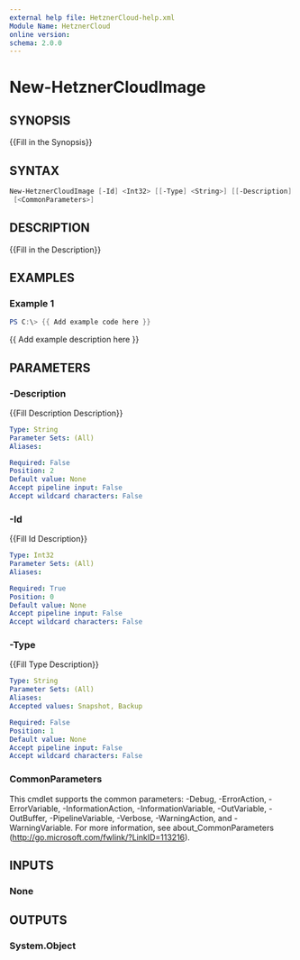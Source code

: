 ```yaml
---
external help file: HetznerCloud-help.xml
Module Name: HetznerCloud
online version:
schema: 2.0.0
---
```


# New-HetznerCloudImage

## SYNOPSIS

{{Fill in the Synopsis}}

## SYNTAX

```powershell
New-HetznerCloudImage [-Id] <Int32> [[-Type] <String>] [[-Description] <String>] [-WhatIf] [-Confirm]
 [<CommonParameters>]
```

## DESCRIPTION

{{Fill in the Description}}

## EXAMPLES

### Example 1

```powershell
PS C:\> {{ Add example code here }}
```

{{ Add example description here }}

## PARAMETERS

### -Description

{{Fill Description Description}}

```yaml
Type: String
Parameter Sets: (All)
Aliases:

Required: False
Position: 2
Default value: None
Accept pipeline input: False
Accept wildcard characters: False
```

### -Id

{{Fill Id Description}}

```yaml
Type: Int32
Parameter Sets: (All)
Aliases:

Required: True
Position: 0
Default value: None
Accept pipeline input: False
Accept wildcard characters: False
```

### -Type

{{Fill Type Description}}

```yaml
Type: String
Parameter Sets: (All)
Aliases:
Accepted values: Snapshot, Backup

Required: False
Position: 1
Default value: None
Accept pipeline input: False
Accept wildcard characters: False
```

### CommonParameters

This cmdlet supports the common parameters: -Debug, -ErrorAction, -ErrorVariable, -InformationAction, -InformationVariable, -OutVariable, -OutBuffer, -PipelineVariable, -Verbose, -WarningAction, and -WarningVariable.
For more information, see about_CommonParameters (http://go.microsoft.com/fwlink/?LinkID=113216).

## INPUTS

### None

## OUTPUTS

### System.Object
